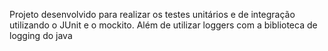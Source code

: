 Projeto desenvolvido para realizar os testes unitários e de integração utilizando o JUnit e o mockito. Além de utilizar loggers com a biblioteca de logging do java
